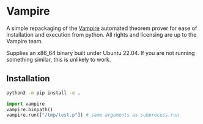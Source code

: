 # Vampire

A simple repackaging of the [Vampire](https://vprover.github.io/) automated theorem prover for ease of installation and execution from python. All rights and licensing are up to the Vampire team.

Supplies an x86_64 binary built under Ubuntu 22.04. If you are not running something similar, this is unlikely to work.

## Installation

```bash
python3 -m pip install -e .
```

```python
import vampire
vampire.binpath()
vampire.run(["/tmp/test.p"]) # same arguments as subprocess.run
```
